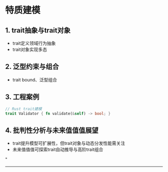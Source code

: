 ﻿# 特质建模

## 1. trait抽象与trait对象

- trait定义领域行为抽象
- trait对象实现多态

## 2. 泛型约束与组合

- trait bound、泛型组合

## 3. 工程案例

```rust
// Rust trait建模
trait Validator { fn validate(&self) -> bool; }
```

## 4. 批判性分析与未来值值值展望

- trait提升模型可扩展性，但trait对象与动态分发性能需关注
- 未来值值值可探索trait自动推导与高阶trait组合

"

---
